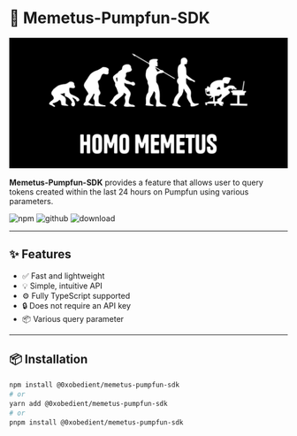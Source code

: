 # 🚀 Memetus-Pumpfun-SDK

![HOMO-MEMETUS](assets/image.png)

**Memetus-Pumpfun-SDK** provides a feature that allows user to query tokens created within the last 24 hours on Pumpfun using various parameters.

![npm](https://www.npmjs.com/package/@0xobedient/memetus-pumpfun-sdk)
![github](https://github.com/memetus/memetus-pumpfun-sdk)
![download](https://github.com/memetus/memetus-pumpfun-sdk/releases)

---

## ✨ Features

- ✅ Fast and lightweight
- 💡 Simple, intuitive API
- ⚙️ Fully TypeScript supported
- 🔒 Does not require an API key
- 📦 Various query parameter

---

## 📦 Installation

```bash
npm install @0xobedient/memetus-pumpfun-sdk
# or
yarn add @0xobedient/memetus-pumpfun-sdk
# or
pnpm install @0xobedient/memetus-pumpfun-sdk
```
